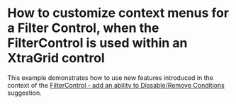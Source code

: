 # How to customize context menus for a Filter Control, when the FilterControl is used within an XtraGrid control


<p>This example demonstrates how to use new features introduced in the context of the <a href="https://www.devexpress.com/Support/Center/p/Q101293">FilterControl - add an ability to Dissable/Remove Conditions </a> suggestion.</p>

<br/>


